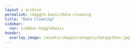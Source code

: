 ```yaml
---
layout : archive
permalink: /kaggle-basic/data-cleaning
title: "Data Cleaning"
sidebar:
  nav: sidebar-kagglebasic
header:
  overlay_image: /assets/images/category/datapython.jpg
---
```

